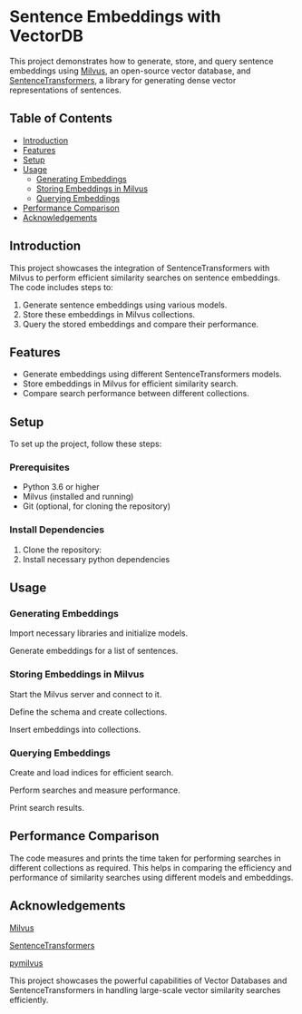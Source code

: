 # Sentence Embeddings with VectorDB

This project demonstrates how to generate, store, and query sentence embeddings using [Milvus](https://milvus.io/), an open-source vector database, and [SentenceTransformers](https://www.sbert.net/), a library for generating dense vector representations of sentences.

## Table of Contents

- [Introduction](#introduction)
- [Features](#features)
- [Setup](#setup)
- [Usage](#usage)
  - [Generating Embeddings](#generating-embeddings)
  - [Storing Embeddings in Milvus](#storing-embeddings-in-milvus)
  - [Querying Embeddings](#querying-embeddings)
- [Performance Comparison](#performance-comparison)
- [Acknowledgements](#acknowledgements)

## Introduction

This project showcases the integration of SentenceTransformers with Milvus to perform efficient similarity searches on sentence embeddings. The code includes steps to:
1. Generate sentence embeddings using various models.
2. Store these embeddings in Milvus collections.
3. Query the stored embeddings and compare their performance.

## Features

- Generate embeddings using different SentenceTransformers models.
- Store embeddings in Milvus for efficient similarity search.
- Compare search performance between different collections.

## Setup

To set up the project, follow these steps:

### Prerequisites

- Python 3.6 or higher
- Milvus (installed and running)
- Git (optional, for cloning the repository)

### Install Dependencies

1. Clone the repository:
2. Install necessary python dependencies

## Usage
### Generating Embeddings
Import necessary libraries and initialize models.

Generate embeddings for a list of sentences.

### Storing Embeddings in Milvus
Start the Milvus server and connect to it.

Define the schema and create collections.

Insert embeddings into collections.

### Querying Embeddings
Create and load indices for efficient search.

Perform searches and measure performance.

Print search results.

## Performance Comparison
The code measures and prints the time taken for performing searches in different collections as required. This helps in comparing the efficiency and performance of similarity searches using different models and embeddings.

## Acknowledgements
[Milvus](https://milvus.io/)

[SentenceTransformers](https://www.sbert.net/)

[pymilvus](https://github.com/milvus-io/pymilvus)

This project showcases the powerful capabilities of Vector Databases and SentenceTransformers in handling large-scale vector similarity searches efficiently.
